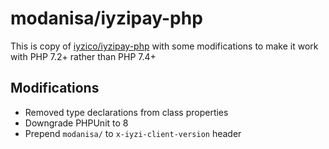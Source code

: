 # modanisa/iyzipay-php

This is copy of [iyzico/iyzipay-php](https://github.com/iyzico/iyzipay-php) with some modifications to make it work with PHP 7.2+ rather than PHP 7.4+

## Modifications

- Removed type declarations from class properties
- Downgrade PHPUnit to 8
- Prepend `modanisa/` to `x-iyzi-client-version` header